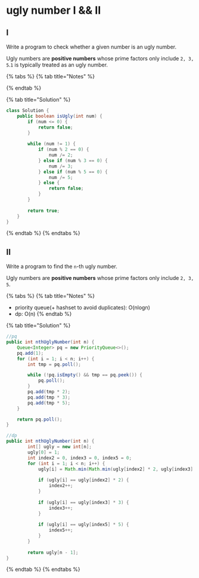 # ugly number I && II

## I

Write a program to check whether a given number is an ugly number.

Ugly numbers are **positive numbers** whose prime factors only include `2, 3, 5`.`1` is typically treated as an ugly number.

{% tabs %}
{% tab title="Notes" %}

{% endtab %}

{% tab title="Solution" %}
```java
class Solution {
    public boolean isUgly(int num) {
        if (num <= 0) {
            return false;
        }
        
        while (num != 1) {
            if (num % 2 == 0) {
                num /= 2;
            } else if (num % 3 == 0) {
                num /= 3;
            } else if (num % 5 == 0) {
                num /= 5;
            } else {
                return false;
            }
        }
        
        return true;
    }
}
```
{% endtab %}
{% endtabs %}

## II

Write a program to find the `n`-th ugly number.

Ugly numbers are **positive numbers** whose prime factors only include `2, 3, 5`. 

{% tabs %}
{% tab title="Notes" %}
* priority queue\(+ hashset to avoid duplicates\): O\(nlogn\)
* dp: O\(n\)
{% endtab %}

{% tab title="Solution" %}
```java
//pq
public int nthUglyNumber(int n) {      
    Queue<Integer> pq = new PriorityQueue<>();
    pq.add(1);
    for (int i = 1; i < n; i++) {
        int tmp = pq.poll();

        while (!pq.isEmpty() && tmp == pq.peek()) {
            pq.poll();
        }
        pq.add(tmp * 2);
        pq.add(tmp * 3);
        pq.add(tmp * 5);
    }

    return pq.poll();
}

//dp
public int nthUglyNumber(int n) { 
        int[] ugly = new int[n];
        ugly[0] = 1;
        int index2 = 0, index3 = 0, index5 = 0;
        for (int i = 1; i < n; i++) {
            ugly[i] = Math.min(Math.min(ugly[index2] * 2, ugly[index3] * 3), ugly[index5] * 5);
            
            if (ugly[i] == ugly[index2] * 2) {
                index2++;
            }
            
            if (ugly[i] == ugly[index3] * 3) {
                index3++;
            }
            
            if (ugly[i] == ugly[index5] * 5) {
                index5++;
            }
        }
    
        return ugly[n - 1];
}
```
{% endtab %}
{% endtabs %}



